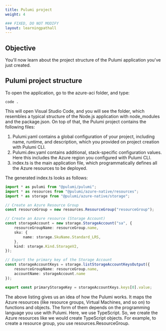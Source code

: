 ```yaml
---
title: Pulumi project
weight: 4

### FIXED, DO NOT MODIFY
layout: learningpathall
---
```


## Objective
You'll now learn about the project structure of the Pulumi application you've just created.

## Pulumi project structure
To open the application, go to the azure-aci folder, and type:
```console
code . 
```

This will open Visual Studio Code, and you will see the folder, which resembles a typical structure of the Node.js application with node_modules and the package.json. On top of that, the Pulumi project contains the following files:

1.	Pulumi.yaml contains a global configuration of your project, including name, runtime, and description, which you provided on project creation with Pulumi CLI.
2.	Pulumi.dev.yaml contains additional, stack-specific configuration values. Here this includes the Azure region you configured with Pulumi CLI.
3.	index.ts is the main application file, which programmatically defines all the Azure resources to be deployed.

The generated index.ts looks as follows:

```typescript
import * as pulumi from "@pulumi/pulumi";
import * as resources from "@pulumi/azure-native/resources";
import * as storage from "@pulumi/azure-native/storage";

// Create an Azure Resource Group
const resourceGroup = new resources.ResourceGroup("resourceGroup");

// Create an Azure resource (Storage Account)
const storageAccount = new storage.StorageAccount("sa", {
    resourceGroupName: resourceGroup.name,
    sku: {
        name: storage.SkuName.Standard_LRS,
    },
    kind: storage.Kind.StorageV2,
});

// Export the primary key of the Storage Account
const storageAccountKeys = storage.listStorageAccountKeysOutput({
    resourceGroupName: resourceGroup.name,
    accountName: storageAccount.name
});

export const primaryStorageKey = storageAccountKeys.keys[0].value;
```

The above listing gives us an idea of how the Pulumi works. It maps the Azure resources (like resource groups, Virtual Machines, and so on) to functions and objects. The form of them depends on the programming language you use with Pulumi. Here, we use TypeScript. So, we create the Azure resources like we would create TypeScript objects. For example, to create a resource group, you use resources.ResourceGroup. 
